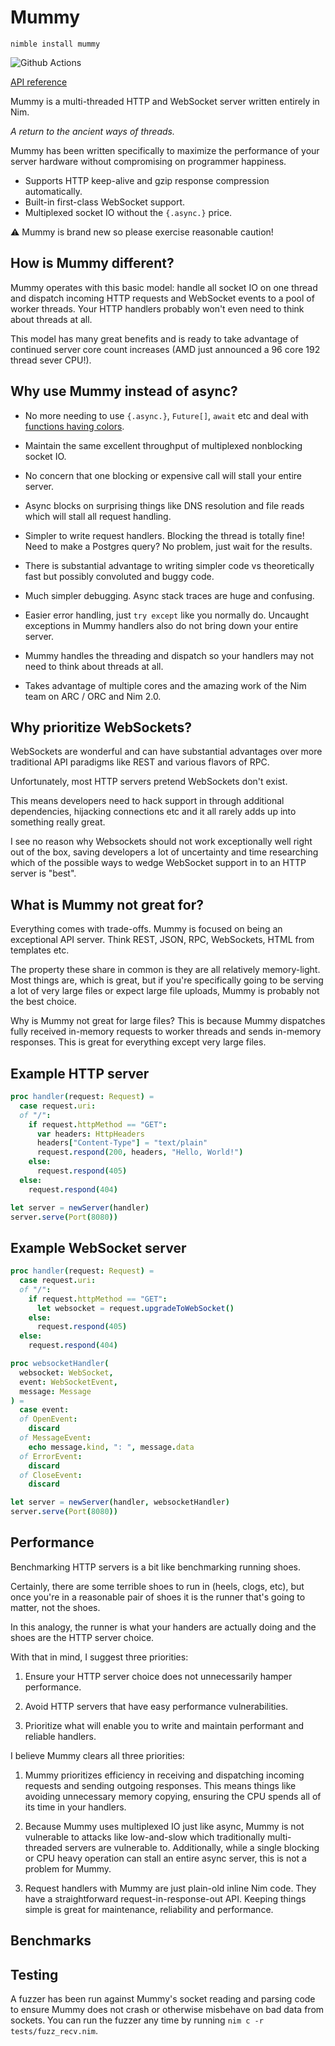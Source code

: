 # Mummy

`nimble install mummy`

![Github Actions](https://github.com/guzba/mummy/workflows/Github%20Actions/badge.svg)

[API reference](https://nimdocs.com/guzba/mummy)

Mummy is a multi-threaded HTTP and WebSocket server written entirely in Nim.

*A return to the ancient ways of threads.*

Mummy has been written specifically to maximize the performance of your server hardware without compromising on programmer happiness.

* Supports HTTP keep-alive and gzip response compression automatically.
* Built-in first-class WebSocket support.
* Multiplexed socket IO without the `{.async.}` price.

⚠️ Mummy is brand new so please exercise reasonable caution!

## How is Mummy different?

Mummy operates with this basic model: handle all socket IO on one thread and dispatch incoming HTTP requests and WebSocket events to a pool of worker threads. Your HTTP handlers probably won't even need to think about threads at all.

This model has many great benefits and is ready to take advantage of continued server core count increases (AMD just announced a 96 core 192 thread sever CPU!).

## Why use Mummy instead of async?

* No more needing to use `{.async.}`, `Future[]`, `await` etc and deal with [functions having colors](https://journal.stuffwithstuff.com/2015/02/01/what-color-is-your-function/).

* Maintain the same excellent throughput of multiplexed nonblocking socket IO.

* No concern that one blocking or expensive call will stall your entire server.

* Async blocks on surprising things like DNS resolution and file reads which will stall all request handling.

* Simpler to write request handlers. Blocking the thread is totally fine! Need to make a Postgres query? No problem, just wait for the results.

* There is substantial advantage to writing simpler code vs theoretically fast but possibly convoluted and buggy code.

* Much simpler debugging. Async stack traces are huge and confusing.

* Easier error handling, just `try except` like you normally do. Uncaught exceptions in Mummy handlers also do not bring down your entire server.

* Mummy handles the threading and dispatch so your handlers may not need to think about threads at all.

* Takes advantage of multiple cores and the amazing work of the Nim team on ARC / ORC and Nim 2.0.

## Why prioritize WebSockets?

WebSockets are wonderful and can have substantial advantages over more traditional API paradigms like REST and various flavors of RPC.

Unfortunately, most HTTP servers pretend WebSockets don't exist.

This means developers need to hack support in through additional dependencies, hijacking connections etc and it all rarely adds up into something really great.

I see no reason why Websockets should not work exceptionally well right out of the box, saving developers a lot of uncertainty and time researching which of the possible ways to wedge WebSocket support in to an HTTP server is "best".

## What is Mummy not great for?

Everything comes with trade-offs. Mummy is focused on being an exceptional API server. Think REST, JSON, RPC, WebSockets, HTML from templates etc.

The property these share in common is they are all relatively memory-light. Most things are, which is great, but if you're specifically going to be serving a lot of very large files or expect large file uploads, Mummy is probably not the best choice.

Why is Mummy not great for large files? This is because Mummy dispatches fully received in-memory requests to worker threads and sends in-memory responses. This is great for everything except very large files.

## Example HTTP server

```nim
proc handler(request: Request) =
  case request.uri:
  of "/":
    if request.httpMethod == "GET":
      var headers: HttpHeaders
      headers["Content-Type"] = "text/plain"
      request.respond(200, headers, "Hello, World!")
    else:
      request.respond(405)
  else:
    request.respond(404)

let server = newServer(handler)
server.serve(Port(8080))
```

## Example WebSocket server

```nim
proc handler(request: Request) =
  case request.uri:
  of "/":
    if request.httpMethod == "GET":
      let websocket = request.upgradeToWebSocket()
    else:
      request.respond(405)
  else:
    request.respond(404)

proc websocketHandler(
  websocket: WebSocket,
  event: WebSocketEvent,
  message: Message
) =
  case event:
  of OpenEvent:
    discard
  of MessageEvent:
    echo message.kind, ": ", message.data
  of ErrorEvent:
    discard
  of CloseEvent:
    discard

let server = newServer(handler, websocketHandler)
server.serve(Port(8080))
```

## Performance

Benchmarking HTTP servers is a bit like benchmarking running shoes.

Certainly, there are some terrible shoes to run in (heels, clogs, etc), but once you're in a reasonable pair of shoes it is the runner that's going to matter, not the shoes.

In this analogy, the runner is what your handers are actually doing and the shoes are the HTTP server choice.

With that in mind, I suggest three priorities:

1) Ensure your HTTP server choice does not unnecessarily hamper performance.

2) Avoid HTTP servers that have easy performance vulnerabilities.

3) Prioritize what will enable you to write and maintain performant and reliable handlers.

I believe Mummy clears all three priorities:

1) Mummy prioritizes efficiency in receiving and dispatching incoming requests and sending outgoing responses. This means things like avoiding unnecessary memory copying, ensuring the CPU spends all of its time in your handlers.

2) Because Mummy uses multiplexed IO just like async, Mummy is not vulnerable to attacks like low-and-slow which traditionally multi-threaded servers are vulnerable to. Additionally, while a single blocking or CPU heavy operation can stall an entire async server, this is not a problem for Mummy.

3) Request handlers with Mummy are just plain-old inline Nim code. They have a straightforward request-in-response-out API. Keeping things simple is great for maintenance, reliability and performance.

## Benchmarks

## Testing

A fuzzer has been run against Mummy's socket reading and parsing code to ensure Mummy does not crash or otherwise misbehave on bad data from sockets. You can run the fuzzer any time by running `nim c -r tests/fuzz_recv.nim`.
